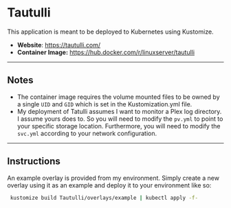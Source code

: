 # Tautulli

This application is meant to be deployed to Kubernetes using Kustomize. 

* **Website**: https://tautulli.com/
* **Container Image:** https://hub.docker.com/r/linuxserver/tautulli

<hr>

## Notes

* The container image requires the volume mounted files to be owned by a single `UID` and `GID` which is set in the Kustomization.yml file.
* My deployment of Tatulli assumes I want to monitor a Plex log directory. I assume yours does to. So you will need to modify the `pv.yml` to point to your specific storage location. Furthermore, you will need to modify the `svc.yml` according to your network configuration.


<hr>

## Instructions

An example overlay is provided from my environment. Simply create a new overlay using it as an example and deploy it to your environment like so:

   ```bash
    kustomize build Tautulli/overlays/example | kubectl apply -f-
   ```
